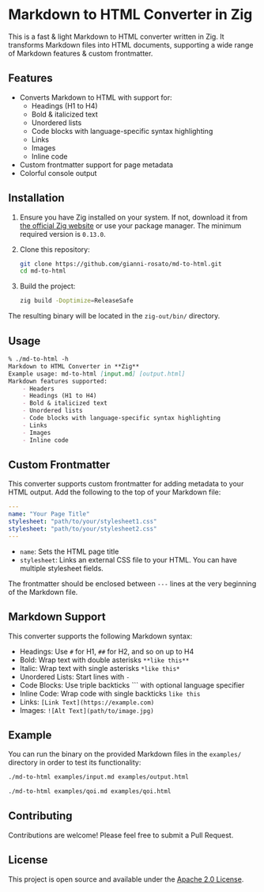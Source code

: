 # Markdown to HTML Converter in Zig

This is a fast & light Markdown to HTML converter written in Zig. It transforms Markdown files into HTML documents, supporting a wide range of Markdown features & custom frontmatter.

## Features

- Converts Markdown to HTML with support for:
  - Headings (H1 to H4)
  - Bold & italicized text
  - Unordered lists
  - Code blocks with language-specific syntax highlighting
  - Links
  - Images
  - Inline code
- Custom frontmatter support for page metadata
- Colorful console output

## Installation

1. Ensure you have Zig installed on your system. If not, download it from [the official Zig website](https://ziglang.org/download/) or use your package manager. The minimum required version is `0.13.0`.

2. Clone this repository:
   ```bash
   git clone https://github.com/gianni-rosato/md-to-html.git
   cd md-to-html
   ```

3. Build the project:
   ```bash
   zig build -Doptimize=ReleaseSafe
   ```

The resulting binary will be located in the `zig-out/bin/` directory.

## Usage

```md
% ./md-to-html -h
Markdown to HTML Converter in **Zig**
Example usage: md-to-html [input.md] [output.html]
Markdown features supported:
    - Headers
    - Headings (H1 to H4)
    - Bold & italicized text
    - Unordered lists
    - Code blocks with language-specific syntax highlighting
    - Links
    - Images
    - Inline code
```

## Custom Frontmatter

This converter supports custom frontmatter for adding metadata to your HTML output. Add the following to the top of your Markdown file:

```yaml
---
name: "Your Page Title"
stylesheet: "path/to/your/stylesheet1.css"
stylesheet: "path/to/your/stylesheet2.css"
---
```

- `name`: Sets the HTML page title
- `stylesheet`: Links an external CSS file to your HTML. You can have multiple stylesheet fields.

The frontmatter should be enclosed between `---` lines at the very beginning of the Markdown file.

## Markdown Support

This converter supports the following Markdown syntax:

- Headings: Use `#` for H1, `##` for H2, and so on up to H4
- Bold: Wrap text with double asterisks `**like this**`
- Italic: Wrap text with single asterisks `*like this*`
- Unordered Lists: Start lines with `-`
- Code Blocks: Use triple backticks ``` with optional language specifier
- Inline Code: Wrap code with single backticks `like this`
- Links: `[Link Text](https://example.com)`
- Images: `![Alt Text](path/to/image.jpg)`

## Example

You can run the binary on the provided Markdown files in the `examples/` directory in order to test its functionality:

```bash
./md-to-html examples/input.md examples/output.html
```

```bash
./md-to-html examples/qoi.md examples/qoi.html
```

## Contributing

Contributions are welcome! Please feel free to submit a Pull Request.

## License

This project is open source and available under the [Apache 2.0 License](LICENSE).
